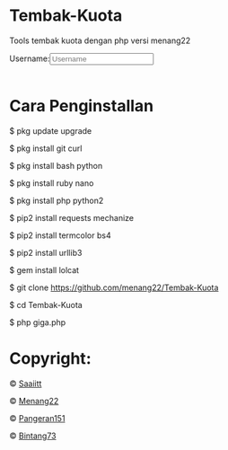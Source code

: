 # Tembak-Kuota
Tools tembak kuota dengan php versi menang22

Username:<input type=text name=user placeholder=Username><br><br>

# Cara Penginstallan

$ pkg update upgrade

$ pkg install git curl

$ pkg install bash python

$ pkg install ruby nano

$ pkg install php python2

$ pip2 install requests mechanize

$ pip2 install termcolor bs4

$ pip2 install urllib3

$ gem install lolcat

$ git clone https://github.com/menang22/Tembak-Kuota

$ cd Tembak-Kuota

$ php giga.php

# Copyright:

© <a href=https://github.com/saaiitt>Saaiitt</a>

© <a href=https://github.com/menang22>Menang22</a>

© <a href=https://github.com/pangeran151>Pangeran151</a>

© <a href=https://github.com/bintang73>Bintang73</a>

